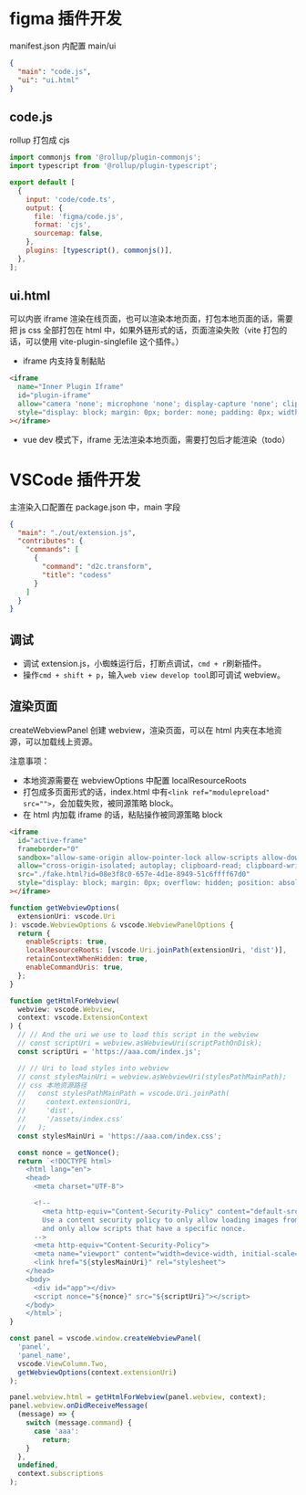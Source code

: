 # figma 插件开发

manifest.json 内配置 main/ui

```json
{
  "main": "code.js",
  "ui": "ui.html"
}
```

## code.js

rollup 打包成 cjs

```js
import commonjs from '@rollup/plugin-commonjs';
import typescript from '@rollup/plugin-typescript';

export default [
  {
    input: 'code/code.ts',
    output: {
      file: 'figma/code.js',
      format: 'cjs',
      sourcemap: false,
    },
    plugins: [typescript(), commonjs()],
  },
];
```

## ui.html

可以内嵌 iframe 渲染在线页面，也可以渲染本地页面，打包本地页面的话，需要把 js css 全部打包在 html 中，如果外链形式的话，页面渲染失败（vite 打包的话，可以使用 vite-plugin-singlefile 这个插件。）

- iframe 内支持复制黏贴

```html
<iframe
  name="Inner Plugin Iframe"
  id="plugin-iframe"
  allow="camera 'none'; microphone 'none'; display-capture 'none'; clipboard-write 'none'"
  style="display: block; margin: 0px; border: none; padding: 0px; width: 100%; height: 100%; background-color: white;"
></iframe>
```

- vue dev 模式下，iframe 无法渲染本地页面，需要打包后才能渲染（todo）

# VSCode 插件开发

主渲染入口配置在 package.json 中，main 字段

```json
{
  "main": "./out/extension.js",
  "contributes": {
    "commands": [
      {
        "command": "d2c.transform",
        "title": "codess"
      }
    ]
  }
}
```

## 调试

- 调试 extension.js，小蜘蛛运行后，打断点调试，`cmd + r`刷新插件。
- 操作`cmd + shift + p`，输入`web view develop tool`即可调试 webview。

## 渲染页面

createWebviewPanel 创建 webview，渲染页面，可以在 html 内夹在本地资源，可以加载线上资源。

注意事项：

- 本地资源需要在 webviewOptions 中配置 localResourceRoots
- 打包成多页面形式的话，index.html 中有`<link ref="modulepreload" src="">`，会加载失败，被同源策略 block。
- 在 html 内加载 iframe 的话，粘贴操作被同源策略 block

```html
<iframe
  id="active-frame"
  frameborder="0"
  sandbox="allow-same-origin allow-pointer-lock allow-scripts allow-downloads allow-forms"
  allow="cross-origin-isolated; autoplay; clipboard-read; clipboard-write;"
  src="./fake.html?id=08e3f8c0-657e-4d1e-8949-51c6ffff67d0"
  style="display: block; margin: 0px; overflow: hidden; position: absolute; width: 100%; height: 100%; visibility: visible;"
></iframe>
```

```js
function getWebviewOptions(
  extensionUri: vscode.Uri
): vscode.WebviewOptions & vscode.WebviewPanelOptions {
  return {
    enableScripts: true,
    localResourceRoots: [vscode.Uri.joinPath(extensionUri, 'dist')],
    retainContextWhenHidden: true,
    enableCommandUris: true,
  };
}

function getHtmlForWebview(
  webview: vscode.Webview,
  context: vscode.ExtensionContext
) {
  // // And the uri we use to load this script in the webview
  // const scriptUri = webview.asWebviewUri(scriptPathOnDisk);
  const scriptUri = 'https://aaa.com/index.js';

  // // Uri to load styles into webview
  // const stylesMainUri = webview.asWebviewUri(stylesPathMainPath);
  // css 本地资源路径
  //   const stylesPathMainPath = vscode.Uri.joinPath(
  //     context.extensionUri,
  //     'dist',
  //     '/assets/index.css'
  //   );
  const stylesMainUri = 'https://aaa.com/index.css';

  const nonce = getNonce();
  return `<!DOCTYPE html>
    <html lang="en">
    <head>
      <meta charset="UTF-8">

      <!--
        <meta http-equiv="Content-Security-Policy" content="default-src 'none';">
        Use a content security policy to only allow loading images from https or from our extension directory,
        and only allow scripts that have a specific nonce.
      -->
      <meta http-equiv="Content-Security-Policy">
      <meta name="viewport" content="width=device-width, initial-scale=1.0">
      <link href="${stylesMainUri}" rel="stylesheet">
    </head>
    <body>
      <div id="app"></div>
      <script nonce="${nonce}" src="${scriptUri}"></script>
    </body>
    </html>`;
}

const panel = vscode.window.createWebviewPanel(
  'panel',
  'panel_name',
  vscode.ViewColumn.Two,
  getWebviewOptions(context.extensionUri)
);

panel.webview.html = getHtmlForWebview(panel.webview, context);
panel.webview.onDidReceiveMessage(
  (message) => {
    switch (message.command) {
      case 'aaa':
        return;
    }
  },
  undefined,
  context.subscriptions
);
```
